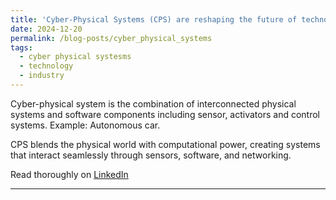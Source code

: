 ```yaml
---
title: 'Cyber-Physical Systems (CPS) are reshaping the future of technology and industry'
date: 2024-12-20
permalink: /blog-posts/cyber_physical_systems
tags:
  - cyber physical systesms
  - technology
  - industry
---
```


Cyber-physical system is the combination of interconnected physical systems and software components including sensor, activators and control systems. Example: Autonomous car.

CPS blends the physical world with computational power, creating systems that interact seamlessly through sensors, software, and networking.

Read thoroughly on <a href="https://www.linkedin.com/posts/zainramzan_cyberphysicalsystems-industryfourthrevolution-activity-7255843563710599168-Uua7?utm_source=share&utm_medium=member_desktop&rcm=ACoAACpO2oUBpaFQY7EUpXyTvd3kfNRba73FxtM" target="_blank">LinkedIn</a>
 
------
